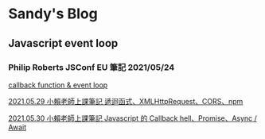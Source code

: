 # Sandy's Blog

## Javascript event loop

### Philip Roberts JSConf EU 筆記 2021/05/24

[callback function & event loop](https://huiyu580.github.io/gitpages/js_callback)

[2021.05.29 小賴老師上課筆記 遞迴函式、XMLHttpRequest、CORS、npm](https://huiyu580.github.io/gitpages/20210529)

[2021.05.30 小賴老師上課筆記 Javascript 的 Callback hell、Promise、Async / Await](https://huiyu580.github.io/gitpages/20210529)
